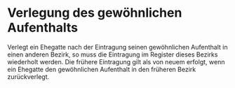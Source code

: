 # Verlegung des gewöhnlichen Aufenthalts

Verlegt ein Ehegatte nach der Eintragung seinen gewöhnlichen Aufenthalt in einen anderen Bezirk, so muss die Eintragung im Register dieses Bezirks wiederholt werden. Die frühere Eintragung gilt als von neuem erfolgt, wenn ein Ehegatte den gewöhnlichen Aufenthalt in den früheren Bezirk zurückverlegt.